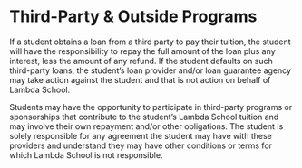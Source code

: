 # Third-Party & Outside Programs

If a student obtains a loan from a third party to pay their tuition, the student will have the responsibility to repay the full amount of the loan plus any interest, less the amount of any refund. If the student defaults on such third-party loans, the student’s loan provider and/or loan guarantee agency may take action against the student and that is not action on behalf of Lambda School.

Students may have the opportunity to participate in third-party programs or sponsorships that contribute to the student’s Lambda School tuition and may involve their own repayment and/or other obligations. The student is solely responsible for any agreement the student may have with these providers and understand they may have other conditions or terms for which Lambda School is not responsible.
